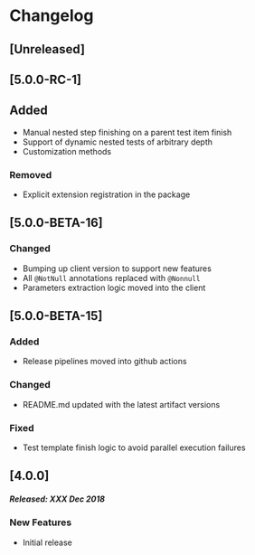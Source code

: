 # Changelog

## [Unreleased]

## [5.0.0-RC-1]
## Added
- Manual nested step finishing on a parent test item finish
- Support of dynamic nested tests of arbitrary depth
- Customization methods

### Removed
- Explicit extension registration in the package

## [5.0.0-BETA-16]
### Changed
- Bumping up client version to support new features
- All `@NotNull` annotations replaced with `@Nonnull`
- Parameters extraction logic moved into the client

## [5.0.0-BETA-15]
### Added
- Release pipelines moved into github actions
### Changed
- README.md updated with the latest artifact versions
### Fixed
- Test template finish logic to avoid parallel execution failures

## [4.0.0]
##### Released: XXX Dec 2018

### New Features
* Initial release
